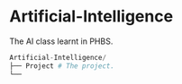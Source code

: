 # Artificial-Intelligence
The AI class learnt in PHBS.

```python
Artificial-Intelligence/
├── Project # The project.
└── 
```
